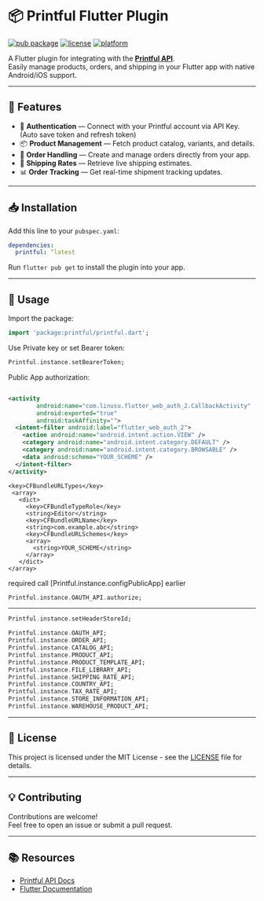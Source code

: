 # 📦 Printful Flutter Plugin

[![pub package](https://img.shields.io/pub/v/printful.svg)](https://pub.dev/packages/printful)
[![license](https://img.shields.io/github/license/mxgk/printful)](LICENSE)
[![platform](https://img.shields.io/badge/platform-flutter-blue)](https://flutter.dev)

A Flutter plugin for integrating with the **[Printful API](https://www.printful.com)**.  
Easily manage products, orders, and shipping in your Flutter app with native Android/iOS support.

---

## 🚀 Features

- 🔑 **Authentication** — Connect with your Printful account via API Key.(Auto save token and refresh
  token)
- 📦 **Product Management** — Fetch product catalog, variants, and details.
- 🛒 **Order Handling** — Create and manage orders directly from your app.
- 🚚 **Shipping Rates** — Retrieve live shipping estimates.
- 📊 **Order Tracking** — Get real-time shipment tracking updates.

---

## 📥 Installation

Add this line to your `pubspec.yaml`:

```yaml
dependencies:
  printful: ^latest
```

Run `flutter pub get` to install the plugin into your app.

---

## 📝 Usage

Import the package:

```dart
import 'package:printful/printful.dart';
```

Use Private key or set Bearer token:

```dart
Printful.instance.setBearerToken;
```

Public App authorization:

```xml

<activity
        android:name="com.linusu.flutter_web_auth_2.CallbackActivity"
        android:exported="true"
        android:taskAffinity="">
  <intent-filter android:label="flutter_web_auth_2">
    <action android:name="android.intent.action.VIEW" />
    <category android:name="android.intent.category.DEFAULT" />
    <category android:name="android.intent.category.BROWSABLE" />
    <data android:scheme="YOUR_SCHEME" />
  </intent-filter>
</activity>
```

```plist
<key>CFBundleURLTypes</key>
 <array>
   <dict>
     <key>CFBundleTypeRole</key>
     <string>Editor</string>
     <key>CFBundleURLName</key>
     <string>com.example.abc</string>
     <key>CFBundleURLSchemes</key>
     <array>
       <string>YOUR_SCHEME</string>
     </array>
   </dict>
</array>
```

required call [Printful.instance.configPublicApp] earlier

```dart
Printful.instance.OAUTH_API.authorize;
```

---

```dart
Printful.instance.setHeaderStoreId;
```

```dart
Printful.instance.OAUTH_API;
Printful.instance.ORDER_API;
Printful.instance.CATALOG_API;
Printful.instance.PRODUCT_API;
Printful.instance.PRODUCT_TEMPLATE_API;
Printful.instance.FILE_LIBRARY_API;
Printful.instance.SHIPPING_RATE_API;
Printful.instance.COUNTRY_API;
Printful.instance.TAX_RATE_API;
Printful.instance.STORE_INFORMATION_API;
Printful.instance.WAREHOUSE_PRODUCT_API;
```

---

## 📄 License

This project is licensed under the MIT License - see the [LICENSE](LICENSE) file for details.

---

## 💡 Contributing

Contributions are welcome!  
Feel free to open an issue or submit a pull request.

---

## 📚 Resources

- [Printful API Docs](https://developers.printful.com/)
- [Flutter Documentation](https://docs.flutter.dev)
